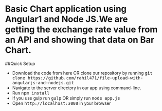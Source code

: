 # Basic Chart application using Angular1 and Node JS.We are getting the exchange rate value  from an API and showing that data on Bar Chart.

##Quick Setup
<ul>
	<li>Download the code from here OR clone our repository by running <kbd>git clone https://github.com/rahil471/file-upload-with-angularjs-and-nodejs.git</kbd></li>	
        <li>Navigate to the server directory in our app using command-line.</li>
	<li>Run <kbd>npm install</kbd></li>
	<li>If you use gulp run <kbd>gulp</kbd> OR simply run <kbd>node app.js</kbd></li>
	<li>Open <kbd>http://localhost:3000</kbd> in your browser</li>
</ul>
